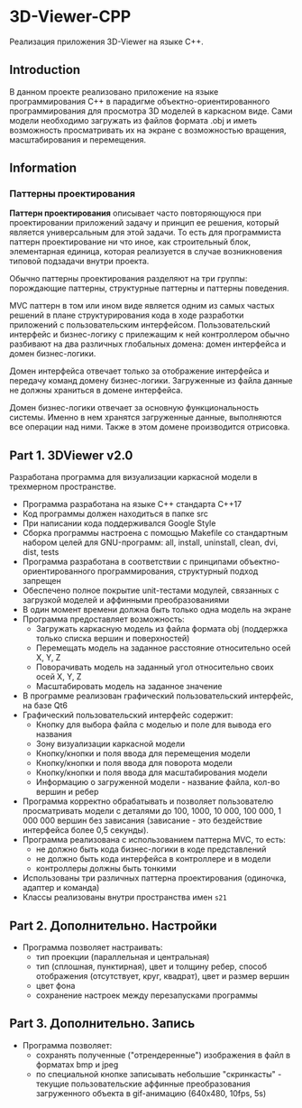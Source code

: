 # 3D-Viewer-CPP
Реализация приложения 3D-Viewer на языке C++.

## Introduction

В данном проекте реализовано приложение на языке программирования С++ в парадигме объектно-ориентированного программирования для просмотра 3D моделей в каркасном виде. Сами модели необходимо загружать из файлов формата .obj и иметь возможность просматривать их на экране с возможностью вращения, масштабирования и перемещения.

## Information

### Паттерны проектирования

**Паттерн проектирования** описывает часто повторяющуюся при проектировании приложений задачу и принцип ее решения, который является универсальным для этой задачи. То есть для программиста паттерн проектирование ни что иное, как строительный блок, элементарная единица, которая реализуется в случае возникновения типовой подзадачи внутри проекта.

Обычно паттерны проектирования разделяют на три группы: порождающие паттерны, структурные паттерны и паттерны поведения. 

MVC паттерн в том или ином виде является одним из самых частых решений в плане структурирования кода в ходе разработки приложений с пользовательским интерфейсом. Пользовательский интерфейс и бизнес-логику с прилежащим к ней контроллером обычно разбивают на два различных глобальных домена: домен интерфейса и домен бизнес-логики.

Домен интерфейса отвечает только за отображение интерфейса и передачу команд домену бизнес-логики. Загруженные из файла данные не должны храниться в домене интерфейса.

Домен бизнес-логики отвечает за основную функциональность системы. Именно в нем хранятся загруженные данные, выполняются все операции над ними. Также в этом домене производится отрисовка.

## Part 1. 3DViewer v2.0

Разработана программа для визуализации каркасной модели в трехмерном пространстве.

- Программа разработана на языке C++ стандарта C++17
- Код программы должен находиться в папке src 
- При написании кода поддерживался Google Style
- Сборка программы настроена с помощью Makefile со стандартным набором целей для GNU-программ: all, install, uninstall, clean, dvi, dist, tests
- Программа разработана в соответствии с принципами объектно-ориентированного программирования, структурный подход запрещен
- Обеспечено полное покрытие unit-тестами модулей, связанных с загрузкой моделей и аффинными преобразованиями
- В один момент времени должна быть только одна модель на экране
- Программа предоставляет возможность:
    - Загружать каркасную модель из файла формата obj (поддержка только списка вершин и поверхностей)
    - Перемещать модель на заданное расстояние относительно осей X, Y, Z
    - Поворачивать модель на заданный угол относительно своих осей X, Y, Z
    - Масштабировать модель на заданное значение
- В программе реализован графический пользовательский интерфейс, на базе Qt6
- Графический пользовательский интерфейс содержит:
    - Кнопку для выбора файла с моделью и поле для вывода его названия
    - Зону визуализации каркасной модели
    - Кнопку/кнопки и поля ввода для перемещения модели
    - Кнопку/кнопки и поля ввода для поворота модели
    - Кнопку/кнопки и поля ввода для масштабирования модели
    - Информацию о загруженной модели - название файла, кол-во вершин и ребер
- Программа корректно обрабатывать и позволяет пользователю просматривать модели с деталями до 100, 1000, 10 000, 100 000, 1 000 000 вершин без зависания (зависание - это бездействие интерфейса более 0,5 секунды).
- Программа реализована с использованием паттерна MVC, то есть:
    - не должно быть кода бизнес-логики в коде представлений
    - не должно быть кода интерфейса в контроллере и в модели
    - контроллеры должны быть тонкими
- Использованы три различных паттерна проектирования (одиночка, адаптер и команда)
- Классы реализованы внутри пространства имен `s21`

## Part 2. Дополнительно. Настройки

- Программа позволяет настраивать:
    - тип проекции (параллельная и центральная)
    - тип (сплошная, пунктирная), цвет и толщину ребер, способ отображения (отсутствует, круг, квадрат), цвет и размер вершин
    - цвет фона
    - сохранение настроек между перезапусками программы

## Part 3. Дополнительно. Запись
 
- Программа позволяет:
    - сохранять полученные ("отрендеренные") изображения в файл в форматах bmp и jpeg
    - по специальной кнопке записывать небольшие "скринкасты" - текущие пользовательские аффинные преобразования загруженного объекта в gif-анимацию (640x480, 10fps, 5s)
